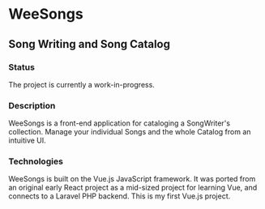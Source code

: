 # WeeSongs

## Song Writing and Song Catalog

### Status
The project is currently a work-in-progress.

### Description
WeeSongs is a front-end application for cataloging a SongWriter's collection.
Manage your individual Songs and the whole Catalog from an intuitive UI.


### Technologies
WeeSongs is built on the Vue.js JavaScript framework. It was ported from
an original early React project as a mid-sized project for learning Vue,
and connects to a Laravel PHP backend. This is my first Vue.js project.